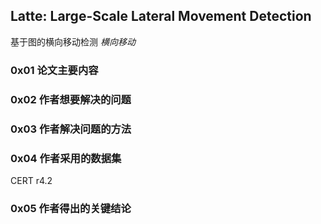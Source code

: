 ## Latte: Large-Scale Lateral Movement Detection
基于图的横向移动检测
*横向移动*

### 0x01 论文主要内容

### 0x02 作者想要解决的问题


### 0x03 作者解决问题的方法


### 0x04 作者采用的数据集
CERT r4.2

### 0x05 作者得出的关键结论